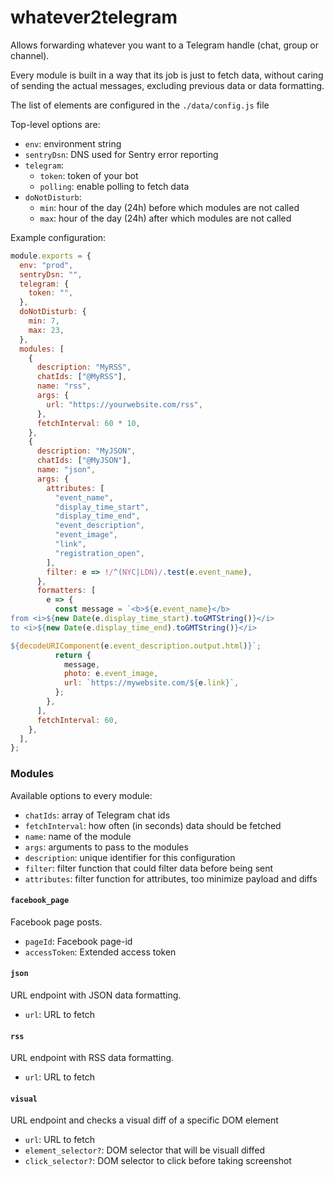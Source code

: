 # whatever2telegram

Allows forwarding whatever you want to a Telegram handle (chat, group or channel).

Every module is built in a way that its job is just to fetch data, without caring of sending the actual messages, excluding previous data or data formatting.

The list of elements are configured in the `./data/config.js` file

Top-level options are:

- `env`: environment string
- `sentryDsn`: DNS used for Sentry error reporting
- `telegram`:
  - `token`: token of your bot
  - `polling`: enable polling to fetch data
- `doNotDisturb`:
  - `min`: hour of the day (24h) before which modules are not called
  - `max`: hour of the day (24h) after which modules are not called

Example configuration:

```js
module.exports = {
  env: "prod",
  sentryDsn: "",
  telegram: {
    token: "",
  },
  doNotDisturb: {
    min: 7,
    max: 23,
  },
  modules: [
    {
      description: "MyRSS",
      chatIds: ["@MyRSS"],
      name: "rss",
      args: {
        url: "https://yourwebsite.com/rss",
      },
      fetchInterval: 60 * 10,
    },
    {
      description: "MyJSON",
      chatIds: ["@MyJSON"],
      name: "json",
      args: {
        attributes: [
          "event_name",
          "display_time_start",
          "display_time_end",
          "event_description",
          "event_image",
          "link",
          "registration_open",
        ],
        filter: e => !/^(NYC|LDN)/.test(e.event_name),
      },
      formatters: [
        e => {
          const message = `<b>${e.event_name}</b>
from <i>${new Date(e.display_time_start).toGMTString()}</i>
to <i>${new Date(e.display_time_end).toGMTString()}</i>

${decodeURIComponent(e.event_description.output.html)}`;
          return {
            message,
            photo: e.event_image,
            url: `https://mywebsite.com/${e.link}`,
          };
        },
      ],
      fetchInterval: 60,
    },
  ],
};
```

### Modules

Available options to every module:

- `chatIds`: array of Telegram chat ids
- `fetchInterval`: how often (in seconds) data should be fetched
- `name`: name of the module
- `args`: arguments to pass to the modules
- `description`: unique identifier for this configuration
- `filter`: filter function that could filter data before being sent
- `attributes`: filter function for attributes, too minimize payload and diffs

#### `facebook_page`

Facebook page posts.

- `pageId`: Facebook page-id
- `accessToken`: Extended access token

#### `json`

URL endpoint with JSON data formatting.

- `url`: URL to fetch

#### `rss`

URL endpoint with RSS data formatting.

- `url`: URL to fetch

#### `visual`

URL endpoint and checks a visual diff of a specific DOM element

- `url`: URL to fetch
- `element_selector?`: DOM selector that will be visuall diffed
- `click_selector?`: DOM selector to click before taking screenshot
